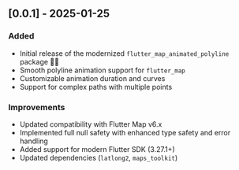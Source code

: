 ## [0.0.1] - 2025-01-25

### Added
- Initial release of the modernized `flutter_map_animated_polyline` package 🎉🎉
- Smooth polyline animation support for `flutter_map`
- Customizable animation duration and curves
- Support for complex paths with multiple points

### Improvements
- Updated compatibility with Flutter Map v6.x
- Implemented full null safety with enhanced type safety and error handling
- Added support for modern Flutter SDK (3.27.1+)
- Updated dependencies (`latlong2`, `maps_toolkit`)
